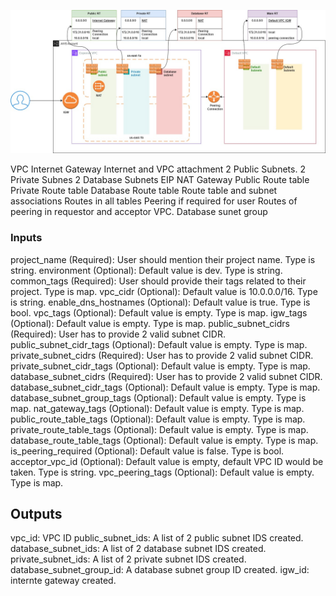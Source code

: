 

![alt text](vpc-1.jpg)


VPC
Internet Gateway
Internet and VPC attachment
2 Public Subnets.
2 Private Subnes
2 Database Subnets
EIP
NAT Gateway
Public Route table
Private Route table
Database Route table
Route table and subnet associations
Routes in all tables
Peering if required for user
Routes of peering in requestor and acceptor VPC.
Database sunet group

### Inputs

project_name (Required): User should mention their project name. Type is string.
environment (Optional): Default value is dev. Type is string.
common_tags (Required): User should provide their tags related to their project. Type is map.
vpc_cidr (Optional): Default value is 10.0.0.0/16. Type is string.
enable_dns_hostnames (Optional): Default value is true. Type is bool.
vpc_tags (Optional): Default value is empty. Type is map.
igw_tags (Optional): Default value is empty. Type is map.
public_subnet_cidrs (Required): User has to provide 2 valid subnet CIDR.
public_subnet_cidr_tags (Optional): Default value is empty. Type is map.
private_subnet_cidrs (Required): User has to provide 2 valid subnet CIDR.
private_subnet_cidr_tags (Optional): Default value is empty. Type is map.
database_subnet_cidrs (Required): User has to provide 2 valid subnet CIDR.
database_subnet_cidr_tags (Optional): Default value is empty. Type is map.
database_subnet_group_tags (Optional): Default value is empty. Type is map.
nat_gateway_tags (Optional): Default value is empty. Type is map.
public_route_table_tags (Optional): Default value is empty. Type is map.
private_route_table_tags (Optional): Default value is empty. Type is map.
database_route_table_tags (Optional): Default value is empty. Type is map.
is_peering_required (Optional): Default value is false. Type is bool.
acceptor_vpc_id (Optional): Default value is empty, default VPC ID would be taken. Type is string.
vpc_peering_tags (Optional): Default value is empty. Type is map.

## Outputs

vpc_id: VPC ID
public_subnet_ids: A list of 2 public subnet IDS created.
database_subnet_ids: A list of 2 database subnet IDS created.
private_subnet_ids: A list of 2 private subnet IDS created.
database_subnet_group_id: A database subnet group ID created.
igw_id: internte gateway created.